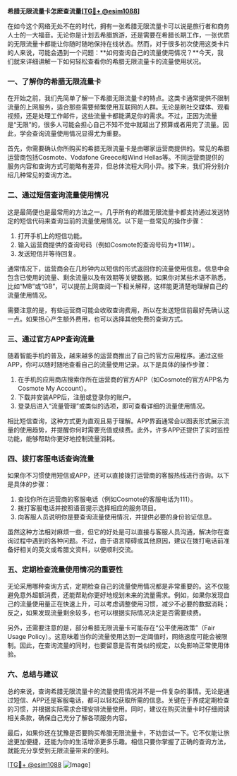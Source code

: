 **希腊无限流量卡怎麽查流量[[TG💪+ @esim1088](https://t.me/s/esim1088)]**

在如今这个网络无处不在的时代，拥有一张希腊无限流量卡可以说是旅行者和商务人士的一大福音。无论你是计划去希腊旅游，还是需要在希腊长期工作，一张优质的无限流量卡都能让你随时随地保持在线状态。然而，对于很多初次使用这类卡片的人来说，可能会遇到一个问题：**如何查询自己的流量使用情况？**今天，我们就来详细讲解一下如何轻松查看你的希腊无限流量卡的流量使用状况。

### 一、了解你的希腊无限流量卡

在开始之前，我们先简单了解一下希腊无限流量卡的特点。这类卡通常提供不限制流量的上网服务，适合那些需要频繁使用互联网的人群。无论是刷社交媒体、观看视频，还是处理工作邮件，这些流量卡都能满足你的需求。不过，正因为流量是“无限”的，很多人可能会担心自己不知不觉中就超出了预算或者用完了流量。因此，学会查询流量使用情况显得尤为重要。

首先，你需要确认你所购买的希腊无限流量卡是由哪家运营商提供的。常见的希腊运营商包括Cosmote、Vodafone Greece和Wind Hellas等。不同运营商提供的服务内容和查询方式可能略有差异，但总体流程大同小异。接下来，我们将分别介绍几种常见的查询方法。

### 二、通过短信查询流量使用情况

这是最简便也是最常用的方法之一。几乎所有的希腊无限流量卡都支持通过发送特定的短信代码来查询当前的流量使用情况。以下是一些常见的操作步骤：

1. 打开手机上的短信功能。
2. 输入运营商提供的查询号码（例如Cosmote的查询号码为*111#）。
3. 发送短信并等待回复。

通常情况下，运营商会在几秒钟内以短信的形式返回你的流量使用信息。信息中会包含已使用的流量、剩余流量以及有效期等关键数据。如果你对某些术语不熟悉，比如“MB”或“GB”，可以提前上网查阅一下相关解释，这样能更清楚地理解自己的流量使用情况。

需要注意的是，有些运营商可能会收取查询费用，所以在发送短信前最好先确认这一点。如果担心产生额外费用，也可以选择其他免费的查询方式。

### 三、通过官方APP查询流量

随着智能手机的普及，越来越多的运营商推出了自己的官方应用程序。通过这些APP，你可以随时随地查看自己的流量使用记录。以下是具体的操作步骤：

1. 在手机的应用商店搜索你所在运营商的官方APP（如Cosmote的官方APP名为Cosmote My Account）。
2. 下载并安装APP后，注册或登录你的账户。
3. 登录后进入“流量管理”或类似的选项，即可查看详细的流量使用情况。

相比短信查询，这种方式更为直观且易于理解。APP界面通常会以图表形式展示流量的使用趋势，并提醒你何时需要充值或续费。此外，许多APP还提供了实时监控功能，能够帮助你更好地控制流量消耗。

### 四、拨打客服电话查询流量

如果你不习惯使用短信或APP，还可以直接拨打运营商的客服热线进行咨询。以下是具体的步骤：

1. 查找你所在运营商的客服电话（例如Cosmote的客服电话为111）。
2. 拨打客服电话并按照语音提示选择相应的服务项目。
3. 向客服人员说明你是要查询流量使用情况，并提供必要的身份验证信息。

虽然这种方法相对麻烦一些，但它的好处是可以直接与客服人员沟通，解决你在查询过程中遇到的各种问题。不过，由于语言障碍或其他原因，建议在拨打电话前准备好相关的英文或希腊文资料，以便顺利交流。

### 五、定期检查流量使用情况的重要性

无论采用哪种查询方式，定期检查自己的流量使用情况都是非常重要的。这不仅能避免意外超额消费，还能帮助你更好地规划未来的流量需求。例如，如果你发现自己的流量使用量正在快速上升，可以考虑调整使用习惯，减少不必要的数据消耗；反之，如果发现流量剩余较多，也可以根据实际情况决定是否需要续费。

另外，还需要注意的是，部分希腊无限流量卡可能存在“公平使用政策”（Fair Usage Policy）。这意味着当你的流量使用达到一定阈值时，网络速度可能会被限制。因此，在查询流量的同时，也要留意是否有类似的规定，以免影响正常使用体验。

### 六、总结与建议

总的来说，查询希腊无限流量卡的流量使用情况并不是一件复杂的事情。无论是通过短信、APP还是客服电话，都可以轻松获取所需的信息。关键在于养成定期检查的习惯，并根据实际需求合理安排流量使用。同时，建议在购买流量卡时仔细阅读相关条款，确保自己充分了解各项服务内容。

最后，如果你还在犹豫是否要购买希腊无限流量卡，不妨尝试一下。它不仅能让旅途更加便捷，还能为你的生活增添更多乐趣。相信只要你掌握了正确的查询方法，就能充分享受到无限流量带来的便利。

[[TG💪+ @esim1088](https://t.me/s/esim1088) ![Image](https://i.postimg.cc/4NQfJmqS/Snipaste-2025-05-13-00-14-12.png)]